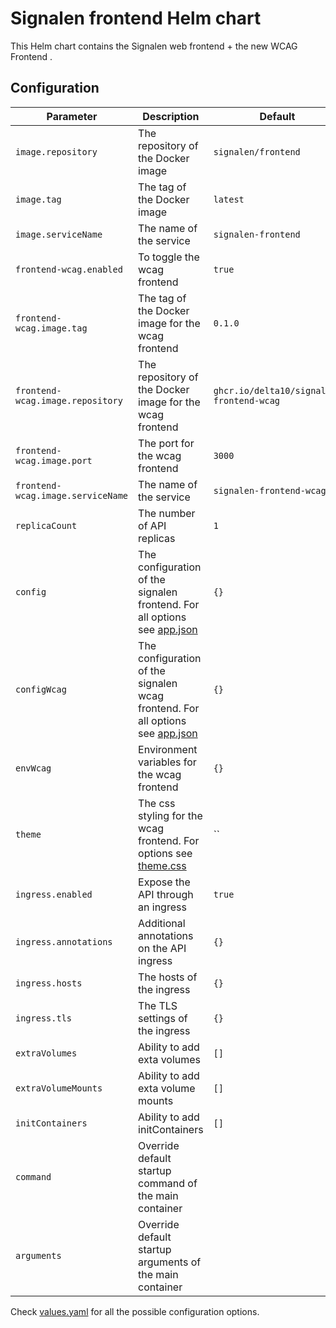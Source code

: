 # Signalen frontend Helm chart

This Helm chart contains the Signalen web frontend + the new WCAG Frontend .

## Configuration

| Parameter | Description | Default |
| --------- | ----------- | ------- |
| `image.repository` | The repository of the Docker image | `signalen/frontend` |
| `image.tag` | The tag of the Docker image | `latest` |
| `image.serviceName` | The name of the service | `signalen-frontend` |
| `frontend-wcag.enabled` | To toggle the wcag frontend | `true` |
| `frontend-wcag.image.tag` | The tag of the Docker image for the wcag frontend | `0.1.0` |
| `frontend-wcag.image.repository` | The repository of the Docker image for the wcag frontend | `ghcr.io/delta10/signalen-frontend-wcag` |
| `frontend-wcag.image.port` | The port for the wcag frontend | `3000` |
| `frontend-wcag.image.serviceName` | The name of the service | `signalen-frontend-wcag` |
| `replicaCount` | The number of API replicas | `1` |
| `config` | The configuration of the signalen frontend. For all options see [app.json](https://github.com/Signalen/frontend/blob/develop/app.base.json) | `{}` |
| `configWcag` | The configuration of the signalen wcag frontend. For all options see [app.json](https://github.com/delta10/signalen-frontend-wcag/blob/main/config.json) | `{}` |
| `envWcag` | Environment variables for the wcag frontend | `{}` |
| `theme` | The css styling for the wcag frontend. For options see [theme.css](https://github.com/delta10/signalen-frontend-wcag/blob/main/public/assets/theme.css) | `` | 
| `ingress.enabled` | Expose the API through an ingress | `true` |
| `ingress.annotations` | Additional annotations on the API ingress | `{}` |
| `ingress.hosts` | The hosts of the ingress | `{}` |
| `ingress.tls` | The TLS settings of the ingress | `{}` |
| `extraVolumes` | Ability to add exta volumes | `[]` |
| `extraVolumeMounts` | Ability to add exta volume mounts | `[]` |
| `initContainers` | Ability to add initContainers | `[]` |
| `command` | Override default startup command of the main container | |
| `arguments` | Override default startup arguments of the main container | |

Check [values.yaml](./values.yaml) for all the possible configuration options.
